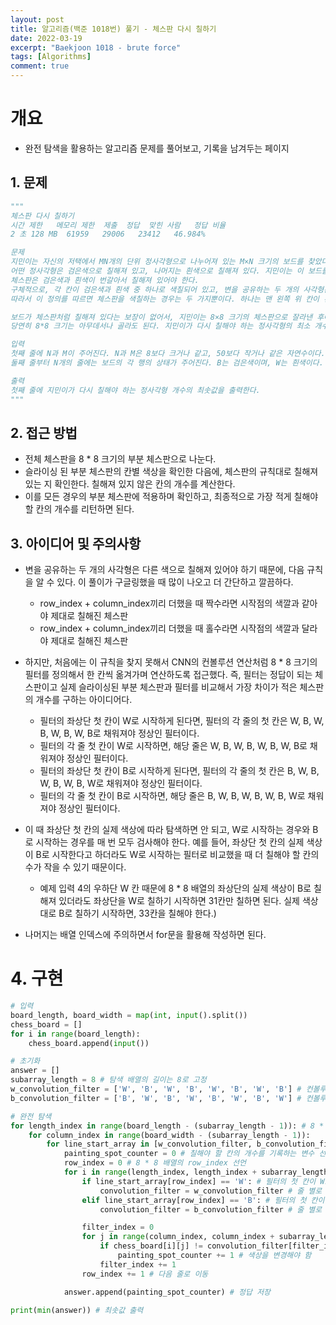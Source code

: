 ```yaml
---
layout: post
title: 알고리즘(백준 1018번) 풀기 - 체스판 다시 칠하기
date: 2022-03-19
excerpt: "Baekjoon 1018 - brute force"
tags: [Algorithms]
comment: true
---
```



# 개요
- 완전 탐색을 활용하는 알고리즘 문제를 풀어보고, 기록을 남겨두는 페이지


## 1. 문제

```python
"""
체스판 다시 칠하기
시간 제한	메모리 제한	제출	정답	맞힌 사람	정답 비율
2 초	128 MB	61959	29006	23412	46.984%

문제
지민이는 자신의 저택에서 MN개의 단위 정사각형으로 나누어져 있는 M×N 크기의 보드를 찾았다.
어떤 정사각형은 검은색으로 칠해져 있고, 나머지는 흰색으로 칠해져 있다. 지민이는 이 보드를 잘라서 8×8 크기의 체스판으로 만들려고 한다.
체스판은 검은색과 흰색이 번갈아서 칠해져 있어야 한다.
구체적으로, 각 칸이 검은색과 흰색 중 하나로 색칠되어 있고, 변을 공유하는 두 개의 사각형은 다른 색으로 칠해져 있어야 한다.
따라서 이 정의를 따르면 체스판을 색칠하는 경우는 두 가지뿐이다. 하나는 맨 왼쪽 위 칸이 흰색인 경우, 하나는 검은색인 경우이다.

보드가 체스판처럼 칠해져 있다는 보장이 없어서, 지민이는 8×8 크기의 체스판으로 잘라낸 후에 몇 개의 정사각형을 다시 칠해야겠다고 생각했다.
당연히 8*8 크기는 아무데서나 골라도 된다. 지민이가 다시 칠해야 하는 정사각형의 최소 개수를 구하는 프로그램을 작성하시오.

입력
첫째 줄에 N과 M이 주어진다. N과 M은 8보다 크거나 같고, 50보다 작거나 같은 자연수이다.
둘째 줄부터 N개의 줄에는 보드의 각 행의 상태가 주어진다. B는 검은색이며, W는 흰색이다.

출력
첫째 줄에 지민이가 다시 칠해야 하는 정사각형 개수의 최솟값을 출력한다.
"""
```


## 2. 접근 방법
- 전체 체스판을 8 * 8 크기의 부분 체스판으로 나눈다.
- 슬라이싱 된 부분 체스판의 칸별 색상을 확인한 다음에, 체스판의 규칙대로 칠해져 있는 지 확인한다. 칠해져 있지 않은 칸의 개수를 계산한다.
- 이를 모든 경우의 부분 체스판에 적용하며 확인하고, 최종적으로 가장 적게 칠해야 할 칸의 개수를 리턴하면 된다.


## 3. 아이디어 및 주의사항
- 변을 공유하는 두 개의 사각형은 다른 색으로 칠해져 있어야 하기 때문에, 다음 규칙을 알 수 있다. 이 풀이가 구글링했을 때 많이 나오고 더 간단하고 깔끔하다.
	- row_index + column_index끼리 더했을 때 짝수라면 시작점의 색깔과 같아야 제대로 칠해진 체스판
	- row_index + column_index끼리 더했을 때 홀수라면 시작점의 색깔과 달라야 제대로 칠해진 체스판


- 하지만, 처음에는 이 규칙을 찾지 못해서 CNN의 컨볼루션 연산처럼 8 * 8 크기의 필터를 정의해서 한 칸씩 옮겨가며 연산하도록 접근했다. 즉, 필터는 정답이 되는 체스판이고 실제 슬라이싱된 부분 체스판과 필터를 비교해서 가장 차이가 적은 체스판의 개수를 구하는 아이디어다.
	- 필터의 좌상단 첫 칸이 W로 시작하게 된다면, 필터의 각 줄의 첫 칸은 W, B, W, B, W, B, W, B로 채워져야 정상인 필터이다.
	- 필터의 각 줄 첫 칸이 W로 시작하면, 해당 줄은 W, B, W, B, W, B, W, B로 채워져야 정상인 필터이다.
	- 필터의 좌상단 첫 칸이 B로 시작하게 된다면, 필터의 각 줄의 첫 칸은 B, W, B, W, B, W, B, W로 채워져야 정상인 필터이다.
	- 필터의 각 줄 첫 칸이 B로 시작하면, 해당 줄은 B, W, B, W, B, W, B, W로 채워져야 정상인 필터이다.


- 이 때 좌상단 첫 칸의 실제 색상에 따라 탐색하면 안 되고, W로 시작하는 경우와 B로 시작하는 경우를 매 번 모두 검사해야 한다. 예를 들어, 좌상단 첫 칸의 실제 색상이 B로 시작한다고 하더라도 W로 시작하는 필터로 비교했을 때 더 칠해야 할 칸의 수가 작을 수 있기 때문이다.
	- 예제 입력 4의 우하단 W 칸 때문에 8 * 8 배열의 좌상단의 실제 색상이 B로 칠해져 있더라도 좌상단을 W로 칠하기 시작하면 31칸만 칠하면 된다. 실제 색상대로 B로 칠하기 시작하면, 33칸을 칠해야 한다.)


- 나머지는 배열 인덱스에 주의하면서 for문을 활용해 작성하면 된다.

# 4. 구현


```python
# 입력
board_length, board_width = map(int, input().split())
chess_board = []
for i in range(board_length):
    chess_board.append(input())

# 초기화
answer = []
subarray_length = 8 # 탐색 배열의 길이는 8로 고정
w_convolution_filter = ['W', 'B', 'W', 'B', 'W', 'B', 'W', 'B'] # 컨볼루션 연산처럼 사용할 수 있는 필터. W로 시작되는 줄에 사용
b_convolution_filter = ['B', 'W', 'B', 'W', 'B', 'W', 'B', 'W'] # 컨볼루션 연산처럼 사용할 수 있는 필터. B로 시작되는 줄에 사용

# 완전 탐색
for length_index in range(board_length - (subarray_length - 1)): # 8 * 8 배열로 슬라이싱 할 수 있는 공간을 탐색
    for column_index in range(board_width - (subarray_length - 1)):
        for line_start_array in [w_convolution_filter, b_convolution_filter]: # 좌상단 첫 칸을 W로 칠하기 시작할 때와 B로 칠하기 시작할 때의 개수 비교.
            painting_spot_counter = 0 # 칠해야 할 칸의 개수를 기록하는 변수 선언
            row_index = 0 # 8 * 8 배열의 row_index 선언
            for i in range(length_index, length_index + subarray_length): # 한 줄씩 순회
                if line_start_array[row_index] == 'W': # 필터의 첫 칸이 W로 시작하는 경우
                    convolution_filter = w_convolution_filter # 줄 별로 적용하는 필터는 W로 시작하는 필터
                elif line_start_array[row_index] == 'B': # 필터의 첫 칸이 B로 시작하는 경우
                    convolution_filter = b_convolution_filter # 줄 별로 적용하는 필터는 B로 시작하는 필터

                filter_index = 0
                for j in range(column_index, column_index + subarray_length): # 한 칸씩 순회
                    if chess_board[i][j] != convolution_filter[filter_index]: # 체스칸의 실제 색상과 필터의 색상과 다른 경우
                        painting_spot_counter += 1 # 색상을 변경해야 함
                    filter_index += 1
                row_index += 1 # 다음 줄로 이동

            answer.append(painting_spot_counter) # 정답 저장

print(min(answer)) # 최솟값 출력
```
